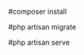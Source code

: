 <!-- Instal Composer -->
#composer install

<!-- Migrate Database -->
#php artisan migrate

<!-- Jalankan Server -->
#php artisan serve